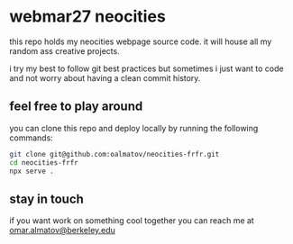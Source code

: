 # webmar27 neocities

this repo holds my neocities webpage source code. it will house all my
random ass creative projects.

i try my best to follow git best practices but sometimes i just want to code
and not worry about having a clean commit history.

## feel free to play around

you can clone this repo and deploy locally by running the following commands:
```bash
git clone git@github.com:oalmatov/neocities-frfr.git
cd neocities-frfr
npx serve .
```

## stay in touch

if you want work on something cool together you can reach me at
omar.almatov@berkeley.edu
